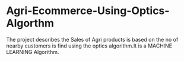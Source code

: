 # Agri-Ecommerce-Using-Optics-Algorthm
The project describes the Sales of Agri products is based on the no of nearby customers is find using the optics algorithm.It is a MACHINE LEARNING Algorithm.
